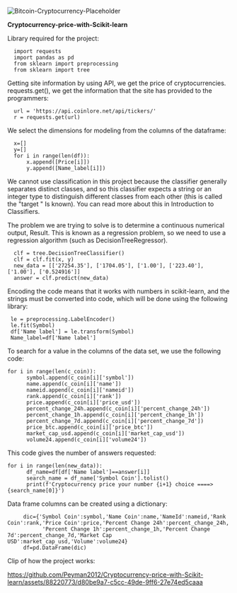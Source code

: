 
![Bitcoin-Cryptocurrency-Placeholder](https://github.com/Peyman2012/Cryptocurrency-price-with-Scikit-learn/assets/88220773/f84ff9d4-d663-45c9-8cce-1ee23e26f02f)

**Cryptocurrency-price-with-Scikit-learn**

Library required for the project:

      import requests
      import pandas as pd
      from sklearn import preprocessing
      from sklearn import tree

Getting site information by using API, we get the price of cryptocurrencies.
 requests.get(), we get the information that the site has provided to the programmers:

      url = 'https://api.coinlore.net/api/tickers/'
      r = requests.get(url)


We select the dimensions for modeling from the columns of the dataframe:

      x=[]
      y=[]
      for i in range(len(df)):
          x.append([Price[i]])
          y.append([Name_label[i]])
      

We cannot use classification in this project because the classifier generally separates distinct classes, and so this classifier expects a string or an integer type to distinguish different classes from each other (this is called the "target " Is known). You can read more about this in Introduction to Classifiers.

The problem we are trying to solve is to determine a continuous numerical output, Result. This is known as a regression problem, so we need to use a regression algorithm (such as DecisionTreeRegressor).

      clf = tree.DecisionTreeClassifier()
      clf = clf.fit(x, y)
      new_data = [['27254.35'], ['1704.05'], ['1.00'], ['223.40'], ['1.00'], ['0.524916']]
      answer = clf.predict(new_data)

Encoding the code means that it works with numbers in scikit-learn, and the strings must be converted into code, which will be done using the following library:

     le = preprocessing.LabelEncoder()
     le.fit(Symbol)
     df['Name label'] = le.transform(Symbol)
     Name_label=df['Name label']

To search for a value in the columns of the data set, we use the following code:

    for i in range(len(c_coin)):
          symbol.append(c_coin[i]['symbol'])
          name.append(c_coin[i]['name'])
          nameid.append(c_coin[i]['nameid'])
          rank.append(c_coin[i]['rank'])
          price.append(c_coin[i]['price_usd'])
          percent_change_24h.append(c_coin[i]['percent_change_24h'])
          percent_change_1h.append(c_coin[i]['percent_change_1h'])
          percent_change_7d.append(c_coin[i]['percent_change_7d'])
          price_btc.append(c_coin[i]['price_btc'])
          market_cap_usd.append(c_coin[i]['market_cap_usd'])
          volume24.append(c_coin[i]['volume24'])

This code gives the number of answers requested:

    for i in range(len(new_data)):
          df_name=df[df['Name label']==answer[i]]
          search_name = df_name['Symbol Coin'].tolist()
          print(f'Cryptocurrency price your number {i+1} choice ====> {search_name[0]}')

Data frame columns can be created using a dictionary:

         dic={'Symbol Coin':symbol,'Name Coin':name,'NameId':nameid,'Rank Coin':rank,'Price Coin':price,'Percent Change 24h':percent_change_24h,
               'Percent Change 1h':percent_change_1h,'Percent Change 7d':percent_change_7d,'Market Cap USD':market_cap_usd,'Volume':volume24}
         df=pd.DataFrame(dic)


Clip of how the project works:

https://github.com/Peyman2012/Cryptocurrency-price-with-Scikit-learn/assets/88220773/d80be9a7-c5cc-49de-9ff6-27e74ed5caaa



